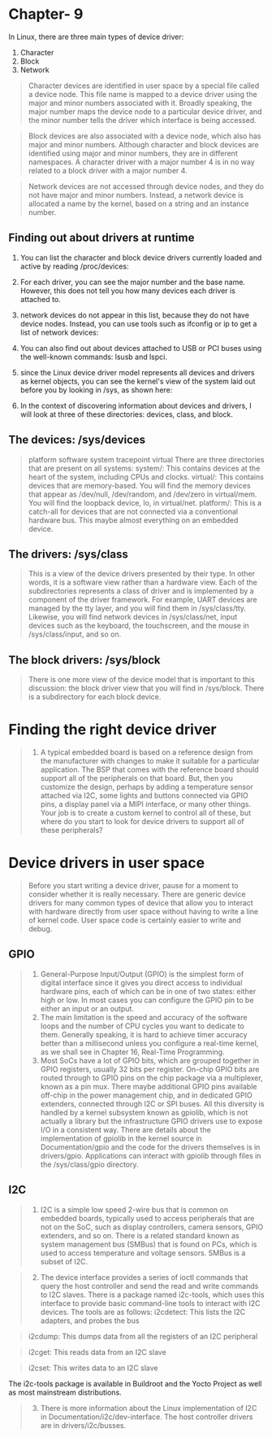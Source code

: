 
# Chapter- 9

In Linux, there are three main types of device driver:
1. Character
2. Block
3. Network
   
> Character devices are identified in user space by a special file called a device
node. This file name is mapped to a device driver using the major and minor
numbers associated with it. Broadly speaking, the major number maps the
device node to a particular device driver, and the minor number tells the driver
which interface is being accessed.

> Block devices are also associated with a device node, which also has major and
minor numbers.
Although character and block devices are identified using major
and minor numbers, they are in different namespaces. A character
driver with a major number 4 is in no way related to a block driver
with a major number 4.

> Network devices are not accessed through device nodes, and they do not have
major and minor numbers. Instead, a network device is allocated a name by the
kernel, based on a string and an instance number.

## Finding out about drivers at runtime

1. You can list the character and block device drivers currently loaded
and active by reading /proc/devices:

2. For each driver, you can see the major number and the base name. However, this
does not tell you how many devices each driver is attached to.

3. network devices do not appear in this list, because they do not have
device nodes. Instead, you can use tools such as ifconfig or ip to get a list of
network devices:

4. You can also find out about devices attached to USB or PCI buses using the
well-known commands: lsusb and lspci.

5. since the Linux device driver model represents all
devices and drivers as kernel objects, you can see the kernel's view of the system
laid out before you by looking in /sys, as shown here:

6. In the context of discovering information about devices and drivers, I will look
at three of these directories: devices, class, and block.

## The devices: /sys/devices

> platform software system tracepoint virtual
There are three directories that are present on all systems:
system/: This contains devices at the heart of the system, including CPUs and
clocks.
virtual/: This contains devices that are memory-based. You will find the
memory devices that appear as /dev/null, /dev/random, and /dev/zero in
virtual/mem. You will find the loopback device, lo, in virtual/net.
platform/: This is a catch-all for devices that are not connected via a
conventional hardware bus. This maybe almost everything on an embedded
device.

## The drivers: /sys/class

> This is a view of the device drivers presented by their type. In other words, it is a
software view rather than a hardware view. Each of the subdirectories represents
a class of driver and is implemented by a component of the driver framework.
For example, UART devices are managed by the tty layer, and you will find
them in /sys/class/tty. Likewise, you will find network devices in /sys/class/net,
input devices such as the keyboard, the touchscreen, and the mouse in
/sys/class/input, and so on.

## The block drivers: /sys/block

> There is one more view of the device model that is important to this discussion:
the block driver view that you will find in /sys/block. There is a subdirectory for
each block device.


# Finding the right device driver

> 1. A typical embedded board is based on a reference design from the manufacturer
with changes to make it suitable for a particular application. The BSP that comes
with the reference board should support all of the peripherals on that board. But,
then you customize the design, perhaps by adding a temperature sensor attached
via I2C, some lights and buttons connected via GPIO pins, a display panel via a
MIPI interface, or many other things. Your job is to create a custom kernel to
control all of these, but where do you start to look for device drivers to support
all of these peripherals?

# Device drivers in user space 

> Before you start writing a device driver, pause for a moment to consider whether
it is really necessary. There are generic device drivers for many common types
of device that allow you to interact with hardware directly from user space
without having to write a line of kernel code. User space code is certainly easier
to write and debug.

## GPIO
> 1. General-Purpose Input/Output (GPIO) is the simplest form of digital
interface since it gives you direct access to individual hardware pins, each of
which can be in one of two states: either high or low. In most cases you can
configure the GPIO pin to be either an input or an output.
> 2. The
main limitation is the speed and accuracy of the software loops and the number
of CPU cycles you want to dedicate to them. Generally speaking, it is hard to
achieve timer accuracy better than a millisecond unless you configure a real-time
kernel, as we shall see in Chapter 16, Real-Time Programming.
> 3. Most SoCs have a lot of GPIO bits, which are grouped together in GPIO
registers, usually 32 bits per register. On-chip GPIO bits are routed through to
GPIO pins on the chip package via a multiplexer, known as a pin mux. There
maybe additional GPIO pins available off-chip in the power management chip,
and in dedicated GPIO extenders, connected through I2C or SPI buses. All this
diversity is handled by a kernel subsystem known as gpiolib, which is not
actually a library but the infrastructure GPIO drivers use to expose I/O in a
consistent way. There are details about the implementation of gpiolib in the
kernel source in Documentation/gpio and the code for the drivers themselves is in
drivers/gpio.
Applications can interact with gpiolib through files in the /sys/class/gpio directory.

## I2C
> 1. I2C is a simple low speed 2-wire bus that is common on embedded boards,
typically used to access peripherals that are not on the SoC, such as display
controllers, camera sensors, GPIO extenders, and so on. There is a related
standard known as system management bus (SMBus) that is found on PCs,
which is used to access temperature and voltage sensors. SMBus is a subset of
I2C.

> 2. The device interface provides a series of ioctl commands that query the host
controller and send the read and write commands to I2C slaves. There is a package
named i2c-tools, which uses this interface to provide basic command-line tools to
interact with I2C devices. The tools are as follows:
i2cdetect: This lists the I2C adapters, and probes the bus

>i2cdump: This dumps data from all the registers of an I2C peripheral

>i2cget: This reads data from an I2C slave

>i2cset: This writes data to an I2C slave

The i2c-tools package is available in Buildroot and the Yocto Project as well as
most mainstream distributions.

> 3. There is more information about the Linux implementation of I2C in
Documentation/i2c/dev-interface. The host controller drivers are in
drivers/i2c/busses.
